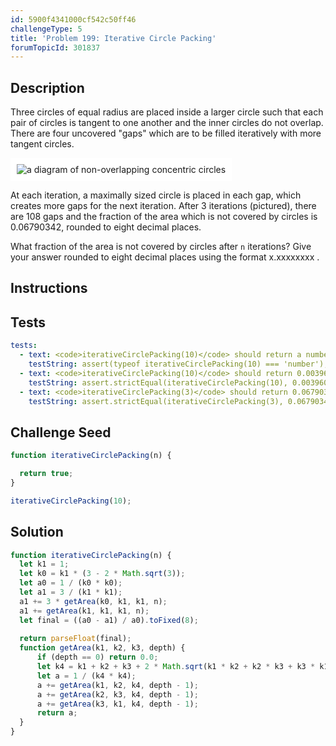```yaml
---
id: 5900f4341000cf542c50ff46
challengeType: 5
title: 'Problem 199: Iterative Circle Packing'
forumTopicId: 301837
---
```


## Description

<section id='description'>

Three circles of equal radius are placed inside a larger circle such that each pair of circles is tangent to one another and the inner circles do not overlap. There are four uncovered "gaps" which are to be filled iteratively with more tangent circles.

<img class="img-responsive center-block" alt="a diagram of non-overlapping concentric circles" src="https://cdn-media-1.freecodecamp.org/project-euler/199-circles-in-circles.gif" style="background-color: white; padding: 10px;">

At each iteration, a maximally sized circle is placed in each gap, which creates more gaps for the next iteration. After 3 iterations (pictured), there are 108 gaps and the fraction of the area which is not covered by circles is 0.06790342, rounded to eight decimal places.

What fraction of the area is not covered by circles after `n` iterations? Give your answer rounded to eight decimal places using the format x.xxxxxxxx .

</section>

## Instructions

<section id='instructions'>

</section>

## Tests

<section id='tests'>

```yml
tests:
  - text: <code>iterativeCirclePacking(10)</code> should return a number.
    testString: assert(typeof iterativeCirclePacking(10) === 'number');
  - text: <code>iterativeCirclePacking(10)</code> should return 0.00396087.
    testString: assert.strictEqual(iterativeCirclePacking(10), 0.00396087);
  - text: <code>iterativeCirclePacking(3)</code> should return 0.06790342.
    testString: assert.strictEqual(iterativeCirclePacking(3), 0.06790342);

```

</section>

## Challenge Seed

<section id='challengeSeed'>

<div id='js-seed'>

```js
function iterativeCirclePacking(n) {

  return true;
}

iterativeCirclePacking(10);
```

</div>

</section>

## Solution

<section id='solution'>

```js
function iterativeCirclePacking(n) {
  let k1 = 1;
  let k0 = k1 * (3 - 2 * Math.sqrt(3));
  let a0 = 1 / (k0 * k0);
  let a1 = 3 / (k1 * k1);
  a1 += 3 * getArea(k0, k1, k1, n);
  a1 += getArea(k1, k1, k1, n);
  let final = ((a0 - a1) / a0).toFixed(8);
  
  return parseFloat(final);
  function getArea(k1, k2, k3, depth) {
      if (depth == 0) return 0.0;
      let k4 = k1 + k2 + k3 + 2 * Math.sqrt(k1 * k2 + k2 * k3 + k3 * k1);
      let a = 1 / (k4 * k4);
      a += getArea(k1, k2, k4, depth - 1);
      a += getArea(k2, k3, k4, depth - 1);
      a += getArea(k3, k1, k4, depth - 1);
      return a;
  }
}
```

</section>
